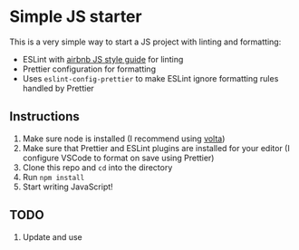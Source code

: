 # Simple JS starter

This is a very simple way to start a JS project with linting and formatting:

- ESLint with [airbnb JS style guide](https://github.com/airbnb/javascript) for linting
- Prettier configuration for formatting
- Uses `eslint-config-prettier` to make ESLint ignore formatting rules handled by Prettier

## Instructions

1. Make sure node is installed (I recommend using [volta](https://volta.sh))
1. Make sure that Prettier and ESLint plugins are installed for your editor (I configure VSCode to format on save using Prettier)
1. Clone this repo and `cd` into the directory
1. Run `npm install`
1. Start writing JavaScript!

## TODO

1. Update and use
